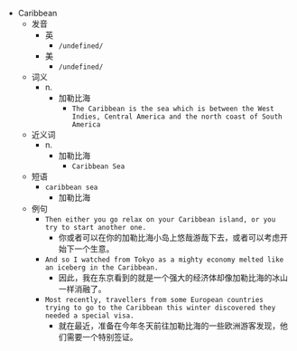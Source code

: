 - Caribbean
  - 发音
    - 英
      - `/undefined/`
    - 美
      - `/undefined/`
  - 词义
    - n.
      - 加勒比海
        - `The Caribbean is the sea which is between the West Indies, Central America and the north coast of South America`
  - 近义词
    - n.
      - 加勒比海
        - `Caribbean Sea`
  - 短语
    - `caribbean sea`
      - 加勒比海 
  - 例句
    - `Then either you go relax on your Caribbean island, or you try to start another one.`
      - 你或者可以在你的加勒比海小岛上悠哉游哉下去，或者可以考虑开始下一个生意。
    - `And so I watched from Tokyo as a mighty economy melted like an iceberg in the Caribbean.`
      - 因此，我在东京看到的就是一个强大的经济体却像加勒比海的冰山一样消融了。
    - `Most recently, travellers from some European countries trying to go to the Caribbean this winter discovered they needed a special visa.`
      - 就在最近，准备在今年冬天前往加勒比海的一些欧洲游客发现，他们需要一个特别签证。

